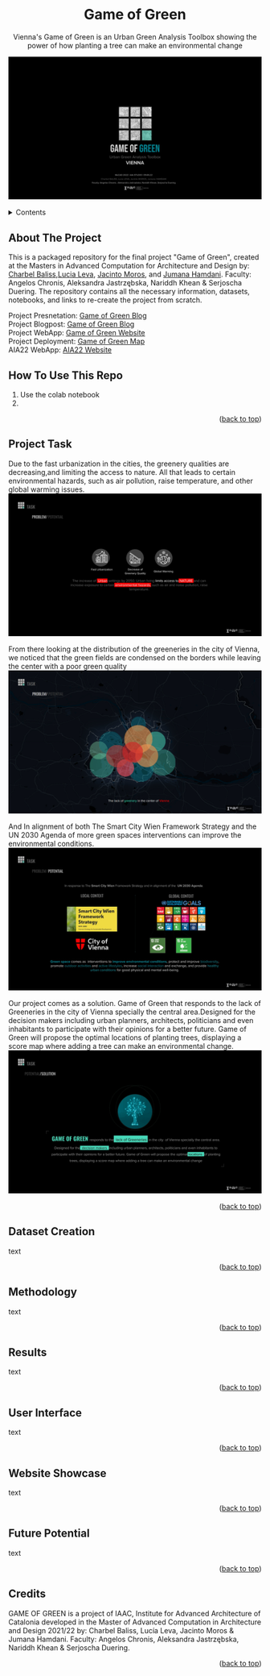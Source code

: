 <div id="top"></div>
<br />
<div align="center">
   </a>
  <h1 align="center">Game of Green</h1>
  Vienna's Game of Green is an Urban Green Analysis Toolbox showing the power of how planting a tree can make an environmental change
  <p align="center">
</div>

![image](images/G4_AS_GameOfGreen.jpg)

<!-- CONTENTS -->
<details>
  <summary>Contents</summary>
  <ol>
    <li><a href="#about-the-project">About The Project</a>
      <ul>
        <li><a href="#project-presnetation">Project Presnetation</a></li>
        <li><a href="#project-blogpost">Project Blogpost</a></li>
        <li><a href="#project-webapp">Project WebApp</a></li>
        <li><a href="#project-deployment">Project Deployment</a></li>
        <li><a href="#aia22-webapp">AIA22 WebApp</a></li>
       <li><a href="#how-to-use-this-repo">How to Use This Repo</a></li>
      </ul>
    <li><a href="#project-task">Project Task</a></li>
    <li><a href="#dataset-creation">Dataset Creation</a></li>
    <li><a href="#methodology">Methodology</a></li>
    <li><a href="#results">Results</a></li>
    <li><a href="#user-interface">User Interface</a></li>
    <li><a href="#website-showcase">Website Showcase</a></li>
    <li><a href="#future-potential">Future Potential</a></li>
    <li><a href="#credits">Credits</a></li>
  </ol>
</details>



<!-- ABOUT THE PROJECT -->
## About The Project
This is a packaged repository for the final project "Game of Green", created at the Masters in Advanced Computation for Architecture and Design by: <a href="https://github.com/charbelllll" target="_blank">Charbel Baliss</a>,<a href="https://github.com/lucialef" target="_blank">Lucia Leva</a>, <a href="https://github.com/jacintomoros" target="_blank">Jacinto Moros</a>, and  <a href="https://github.com/JumanaHamdani" target="_blank">Jumana Hamdani</a>. Faculty: Angelos Chronis,  Aleksandra Jastrzębska, Nariddh Khean & Serjoscha Duering. The repository contains all the necessary information, datasets, notebooks, and links to re-create the project from scratch.


Project Presnetation:  <a href="https://docs.google.com/presentation/d/1VXSuWvEo91wP0wcBf--FRdPsBqciuY39ze6NryveCgw/edit?usp=sharing" target="_blank">Game of Green Blog</a>  <br>
Project Blogpost:      <a href="https://www.iaacblog.com/programs/game-green-urban-green-analysis-toolbox/" target="_blank">Game of Green Blog</a>  <br>
Project WebApp:        <a href="http://aia22.iaac.net:8080/g8" target="_blank">Game of Green Website</a>  <br>
Project Deployment:    <a href="http://aia22.iaac.net:8080/g8/map" target="_blank">Game of Green Map</a>  <br>
AIA22 WebApp:          <a href="http://aia22.iaac.net:8080/" target="_blank">AIA22 Website</a>  <br>

## How To Use This Repo
01. Use the colab notebook 
02.
<p align="right">(<a href="#top">back to top</a>)</p>


<!-- project-task -->
## Project Task

Due to the fast urbanization in the cities, the greenery qualities are decreasing,and limiting the access to nature. All that leads to certain environmental hazards, such as air pollution, raise temperature, and other global warming issues. 
![image](images/G4_AS_GameOfGreen01.jpg)

From there looking at the distribution of the greeneries in the city of Vienna, we noticed that the green fields are condensed on the borders while leaving the center with a poor green quality
![image](images/G4_AS_GameOfGreen02.jpg)

And In alignment of both The Smart City Wien Framework Strategy and the UN 2030 Agenda of more green spaces interventions can improve the environmental conditions. 
![image](images/G4_AS_GameOfGreen03.jpg)

Our project comes as a solution. Game of Green that responds to the  lack of Greeneries  in the city  of Vienna specially the central area.Designed for the  decision makers  including urban planners, architects, politicians and even inhabitants to participate with their opinions for a better future. Game of Green will propose the optimal locations of planting trees, displaying a score map where adding a tree can make an environmental change.
![image](images/G4_AS_GameOfGreen04.jpg)

<p align="right">(<a href="#top">back to top</a>)</p>




<!-- dataset-creation -->
## Dataset Creation

text

<p align="right">(<a href="#top">back to top</a>)</p>

<!-- metholdology -->
## Methodology

text

<p align="right">(<a href="#top">back to top</a>)</p>

<!-- results -->
## Results

text

<p align="right">(<a href="#top">back to top</a>)</p>

<!-- user-interface -->
## User Interface

text

<p align="right">(<a href="#top">back to top</a>)</p>


<!-- website-showcase -->
## Website Showcase

text

<p align="right">(<a href="#top">back to top</a>)</p>


<!-- future-potential -->
## Future Potential

text

<p align="right">(<a href="#top">back to top</a>)</p>


<!-- credits -->
## Credits

GAME OF GREEN is a project of IAAC, Institute for Advanced Architecture of Catalonia developed in the Master of Advanced Computation in Architecture and Design  2021/22 by: Charbel Baliss, Lucía Leva, Jacinto Moros & Jumana Hamdani. Faculty: Angelos Chronis, Aleksandra Jastrzębska, Nariddh Khean & Serjoscha Duering.


<p align="right">(<a href="#top">back to top</a>)</p>



